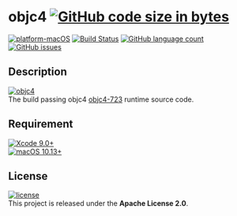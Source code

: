 # objc4 [![GitHub code size in bytes](https://img.shields.io/github/languages/code-size/oneofai/objc4.svg)](https://github.com/oneofai/objc4)

[![platform-macOS](https://img.shields.io/badge/platform-macOS-orange.svg)](https://github.com/oneofai/objc4) [![Build Status](https://travis-ci.org/oneofai/objc4.svg?branch=master)](https://travis-ci.org/oneofai/objc4) [![GitHub language count](https://img.shields.io/github/languages/count/oneofai/objc4.svg)]() [![GitHub issues](https://img.shields.io/github/issues/oneofai/objc4.svg)](https://github.com/oneofai/objc4/issues)

## Description
[![objc4](https://img.shields.io/badge/objc4-723-brightgreen.svg)](https://opensource.apple.com/tarballs/objc4/)</br>
The build passing objc4 [objc4-723](https://opensource.apple.com/tarballs/objc4/objc4-723.tar.gz) runtime source code.

## Requirement
[![Xcode 9.0+](https://img.shields.io/badge/Xcode-9.0%2B-blue.svg)](https://developer.apple.com/xcode/)</br>
[![macOS 10.13+](https://img.shields.io/badge/macOS-10.13%2B-blue.svg)](https://developer.apple.com/macos/)

## License
[![license](https://img.shields.io/github/license/oneofai/objc4.svg)](https://github.com/oneofai/objc4)</br>
This project is released under the **Apache License 2.0**.



